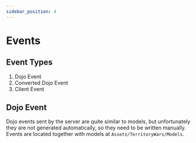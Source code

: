 ```yaml
---
sidebar_position: 4
---
```


# Events

## Event Types

1. Dojo Event
2. Converted Dojo Event
3. Client Event

## Dojo Event

Dojo events sent by the server are quite similar to models, but unfortunately they are not generated automatically, so they need to be written manually. Events are located together with models at `Assets/TerritoryWars/Models`.
